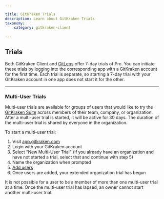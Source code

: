 ```yaml
--- 
 
title: GitKraken Trials 
description: Learn about GitKraken Trials 
taxonomy: 
    category: gitkraken-client 
     
--- 
```

 
## Trials 
Both GitKraken Client and [GitLens](https://help.gitkraken.com/gitlens/gitlens-home/) offer 7-day trials of Pro. You can initiate these trials by logging into the corresponding app with a GitKraken account for the first time. Each trial is separate, so starting a 7-day trial with your GitKraken account in one app does not start it for the other. 
 
*** 
 
### Multi-User Trials 
Multi-user trials are available for groups of users that would like to try the [GitKraken Suite](http://www.gitkraken.com/suite) across members of their team, company, or organization. After a multi-user trial is started, it will be active for 30 days. The duration of the multi-user trial is shared by everyone in the organization. 
 
To start a multi-user trial: 
 
1. Visit [app.gitkraken.com](https://app.gitkraken.com/) 
2. Login with your GitKraken account 
3. Select “New Multi-User Trial" (if you already have an organization and have not started a trial, select that and continue with step 5) 
4. Name the organization when prompted 
5. [Add users](/gitkraken-client/gitkraken-organization/#add-users) 
6. Once users are added, your extended organization trial has begun 
 
<div class='callout callout--basic'> 
   	<p>It is not possible for a user to be a member of more than one multi-user trial at a time. Once the multi-user trial has lapsed, an owner cannot start another multi-user trial.</p> 
</div> 